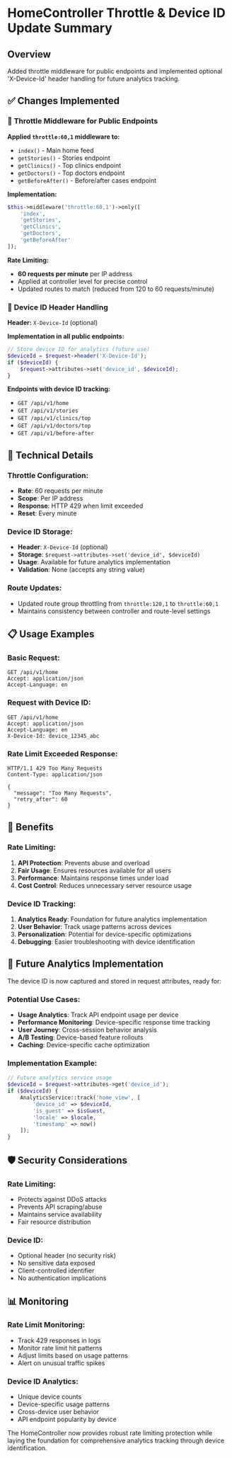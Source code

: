 # HomeController Throttle & Device ID Update Summary

## Overview
Added throttle middleware for public endpoints and implemented optional 'X-Device-Id' header handling for future analytics tracking.

## ✅ Changes Implemented

### 🚦 **Throttle Middleware for Public Endpoints**

**Applied `throttle:60,1` middleware to:**
- `index()` - Main home feed
- `getStories()` - Stories endpoint
- `getClinics()` - Top clinics endpoint  
- `getDoctors()` - Top doctors endpoint
- `getBeforeAfter()` - Before/after cases endpoint

**Implementation:**
```php
$this->middleware('throttle:60,1')->only([
    'index',
    'getStories',
    'getClinics', 
    'getDoctors',
    'getBeforeAfter'
]);
```

**Rate Limiting:**
- **60 requests per minute** per IP address
- Applied at controller level for precise control
- Updated routes to match (reduced from 120 to 60 requests/minute)

### 📱 **Device ID Header Handling**

**Header:** `X-Device-Id` (optional)

**Implementation in all public endpoints:**
```php
// Store device ID for analytics (future use)
$deviceId = $request->header('X-Device-Id');
if ($deviceId) {
    $request->attributes->set('device_id', $deviceId);
}
```

**Endpoints with device ID tracking:**
- `GET /api/v1/home`
- `GET /api/v1/stories`
- `GET /api/v1/clinics/top`
- `GET /api/v1/doctors/top`
- `GET /api/v1/before-after`

## 🔧 **Technical Details**

### Throttle Configuration:
- **Rate**: 60 requests per minute
- **Scope**: Per IP address
- **Response**: HTTP 429 when limit exceeded
- **Reset**: Every minute

### Device ID Storage:
- **Header**: `X-Device-Id` (optional)
- **Storage**: `$request->attributes->set('device_id', $deviceId)`
- **Usage**: Available for future analytics implementation
- **Validation**: None (accepts any string value)

### Route Updates:
- Updated route group throttling from `throttle:120,1` to `throttle:60,1`
- Maintains consistency between controller and route-level settings

## 📋 **Usage Examples**

### Basic Request:
```http
GET /api/v1/home
Accept: application/json
Accept-Language: en
```

### Request with Device ID:
```http
GET /api/v1/home
Accept: application/json
Accept-Language: en
X-Device-Id: device_12345_abc
```

### Rate Limit Exceeded Response:
```http
HTTP/1.1 429 Too Many Requests
Content-Type: application/json

{
  "message": "Too Many Requests",
  "retry_after": 60
}
```

## 🎯 **Benefits**

### Rate Limiting:
1. **API Protection**: Prevents abuse and overload
2. **Fair Usage**: Ensures resources available for all users
3. **Performance**: Maintains response times under load
4. **Cost Control**: Reduces unnecessary server resource usage

### Device ID Tracking:
1. **Analytics Ready**: Foundation for future analytics implementation
2. **User Behavior**: Track usage patterns across devices
3. **Personalization**: Potential for device-specific optimizations
4. **Debugging**: Easier troubleshooting with device identification

## 🔄 **Future Analytics Implementation**

The device ID is now captured and stored in request attributes, ready for:

### Potential Use Cases:
- **Usage Analytics**: Track API endpoint usage per device
- **Performance Monitoring**: Device-specific response time tracking
- **User Journey**: Cross-session behavior analysis
- **A/B Testing**: Device-based feature rollouts
- **Caching**: Device-specific cache optimization

### Implementation Example:
```php
// Future analytics service usage
$deviceId = $request->attributes->get('device_id');
if ($deviceId) {
    AnalyticsService::track('home_view', [
        'device_id' => $deviceId,
        'is_guest' => $isGuest,
        'locale' => $locale,
        'timestamp' => now()
    ]);
}
```

## 🛡️ **Security Considerations**

### Rate Limiting:
- Protects against DDoS attacks
- Prevents API scraping/abuse
- Maintains service availability
- Fair resource distribution

### Device ID:
- Optional header (no security risk)
- No sensitive data exposed
- Client-controlled identifier
- No authentication implications

## 📊 **Monitoring**

### Rate Limit Monitoring:
- Track 429 responses in logs
- Monitor rate limit hit patterns
- Adjust limits based on usage patterns
- Alert on unusual traffic spikes

### Device ID Analytics:
- Unique device counts
- Device-specific usage patterns
- Cross-device user behavior
- API endpoint popularity by device

The HomeController now provides robust rate limiting protection while laying the foundation for comprehensive analytics tracking through device identification.